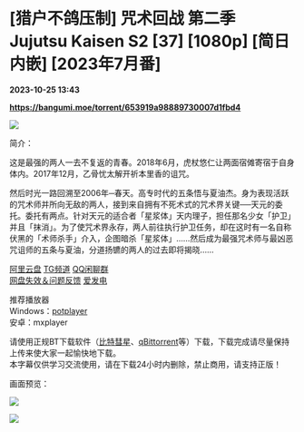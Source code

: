 # [猎户不鸽压制] 咒术回战 第二季 Jujutsu Kaisen S2 [37] [1080p] [简日内嵌] [2023年7月番]

**2023-10-25 13:43**

**https://bangumi.moe/torrent/653919a98889730007d1fbd4**

![](https://s3.bmp.ovh/imgs/2023/07/12/0eea32a438508540.jpg)

简介：

这是最强的两人一去不复返的青春。2018年6月，虎杖悠仁让两面宿傩寄宿于自身体内。2017年12月，乙骨忧太解开祈本里香的诅咒。

然后时光一路回溯至2006年─春天。高专时代的五条悟与夏油杰。身为表现活跃的咒术师并所向无敌的两人，接到来自拥有不死术式的咒术界关键──天元的委托。委托有两点。针对天元的适合者「星浆体」天内理子，担任那名少女「护卫」并且「抹消」。为了使咒术界永存，两人前往执行护卫任务，却在这时有一名自称伏黑的「术师杀手」介入，企图暗杀「星浆体」……然后成为最强咒术师与最凶恶咒诅师的五条与夏油，分道扬镳的两人的过去即将揭晓……

[阿里云盘](https://www.aliyundrive.com/s/QUieJSBnFja) [TG频道](https://t.me/+7H24kZLhIqoyMjk1) [QQ闲聊群](https://jq.qq.com/?_wv=1027&k=Svfa0KHD)  
[网盘失效＆问题反馈](http://orion-origin.ysepan.com/) [爱发电](https://afdian.net/a/orionorigin)  

推荐播放器  
Windows：[potplayer](http://www.potplayercn.com/download)  
安卓：mxplayer  

请使用正规BT下载软件（[比特彗星](https://tieba.baidu.com/p/8464349561)、[qBittorrent](https://github.com/qbittorrent/qBittorrent)等）下载，下载完成请尽量保持上传来使大家一起愉快地下载。  
本字幕仅供学习交流使用，请在下载24小时内删除，禁止商用，请支持正版！  

画面预览：  

![](https://s3.bmp.ovh/imgs/2023/10/25/3ccaff2040181e82.png)  

![](https://s3.bmp.ovh/imgs/2023/10/25/2a70248f510c1189.png)
